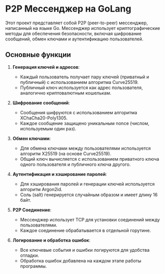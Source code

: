 # P2P Мессенджер на GoLang

Этот проект представляет собой P2P (peer-to-peer) мессенджер, написанный на языке Go. Мессенджер использует криптографические методы для обеспечения безопасности, включая шифрование сообщений, обмен ключами и аутентификацию пользователей.

## Основные функции

1. **Генерация ключей и адресов**:
   - Каждый пользователь получает пару ключей (приватный и публичный) с использованием алгоритма Curve25519.
   - Публичный ключ используется как адрес пользователя, аналогично криптовалютным кошелькам.

2. **Шифрование сообщений**:
   - Сообщения шифруются с использованием алгоритма XChaCha20-Poly1305.
   - Каждое сообщение защищено уникальным nonce (числом, используемым один раз).

3. **Обмен ключами**:
   - Для обмена ключами между пользователями используется алгоритм X25519 (на основе Curve25519).
   - Общий ключ вычисляется с использованием приватного ключа одного пользователя и публичного ключа другого.

4. **Аутентификация и хэширование паролей**:
   - Для хэширования паролей и генерации ключей используется алгоритм Argon2id.
   - Соль (salt) генерируется случайным образом и имеет длину 16 байт.

5. **P2P Соединение**:
   - Мессенджер использует TCP для установки соединений между пользователями.
   - Каждое соединение обрабатывается в отдельной горутине.

6. **Логирование и обработка ошибок**:
   - Все ключевые события и ошибки логируются для удобства отладки.
   - Обработка ошибок добавлена на каждом этапе работы программы.
